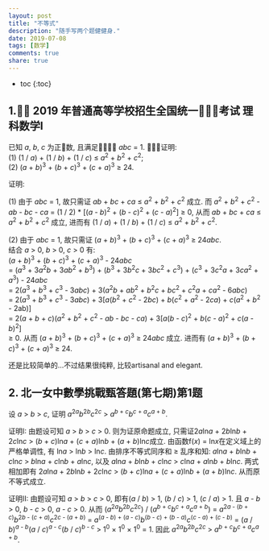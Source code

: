 ```yaml
---
layout: post
title: "不等式"
description: "随手写两个题健健身."
date: 2019-07-08
tags: [数学]
comments: true
share: true
---
```


* toc
{:toc}


## 1.􏱋􏱌 2019 年普通高等学校招生全国统一􏰢􏰁􏰣考试 理科数学I


已知 *a*, *b*, *c* 为正􏵆数, 且满足􏰵􏱓􏱑􏱒 *abc* = 1. 􏳘􏴰􏲈证明:<br/>
(1) (1 / *a*) + (1 / *b*) + (1 / *c*) ≤ *a*<sup>2</sup> + *b*<sup>2</sup> + *c*<sup>2</sup>;<br/>
(2) (*a* + *b*)<sup>3</sup> + (*b* + *c*)<sup>3</sup> + (*c* + *a*)<sup>3</sup> ≥ 24.<br/>

证明:

(1) 由于 *abc* = 1, 故只需证 *ab* + *bc* + *ca* ≤ *a*<sup>2</sup> + *b*<sup>2</sup> + *c*<sup>2</sup> 成立. 而 *a*<sup>2</sup> + *b*<sup>2</sup> + *c*<sup>2</sup> - *ab* - *bc* - *ca* = (1 / 2) * [(*a* - *b*)<sup>2</sup> + (*b* - *c*)<sup>2</sup> + (*c* - *a*)<sup>2</sup>] ≥ 0, 从而 *ab* + *bc* + *ca* ≤ *a*<sup>2</sup> + *b*<sup>2</sup> + *c*<sup>2</sup> 成立, 进而有 (1 / *a*) + (1 / *b*) + (1 / *c*) ≤ *a*<sup>2</sup> + *b*<sup>2</sup> + *c*<sup>2</sup>.

(2) 由于 *abc* = 1, 故只需证 (*a* + *b*)<sup>3</sup> + (*b* + *c*)<sup>3</sup> + (*c* + *a*)<sup>3</sup> ≥ 24*abc*.<br/>结合 *a* > 0, *b* > 0, *c* > 0 有:<br/> (*a* + *b*)<sup>3</sup> + (*b* + *c*)<sup>3</sup> + (*c* + *a*)<sup>3</sup> - 24*abc* <br/>= (*a*<sup>3</sup> + 3*a*<sup>2</sup>*b* + 3*ab*<sup>2</sup> + *b*<sup>3</sup>) + (*b*<sup>3</sup> + 3*b*<sup>2</sup>*c* + 3*bc*<sup>2</sup> + *c*<sup>3</sup>) + (*c*<sup>3</sup> + 3*c*<sup>2</sup>*a* + 3*ca*<sup>2</sup> + *a*<sup>3</sup>) - 24*abc* <br/>= 2(*a*<sup>3</sup> + *b*<sup>3</sup> + *c*<sup>3</sup> - 3*abc*) + 3(*a*<sup>2</sup>*b* + *ab*<sup>2</sup> + *b*<sup>2</sup>*c* + *bc*<sup>2</sup> + *c*<sup>2</sup>*a* + *ca*<sup>2</sup> - 6*abc*)<br/>= 2(*a*<sup>3</sup> + *b*<sup>3</sup> + *c*<sup>3</sup> - 3*abc*) + 3[*a*(*b*<sup>2</sup> + *c*<sup>2</sup> - 2*bc*) + *b*(*c*<sup>2</sup> + *a*<sup>2</sup> - 2*ca*) + *c*(*a*<sup>2</sup> + *b*<sup>2</sup> - 2ab)]<br/>= 2(*a* + *b* + *c*)(*a*<sup>2</sup> + *b*<sup>2</sup> + *c*<sup>2</sup> - *ab* - *bc* - *ca*) + 3[*a*(*b* - *c*)<sup>2</sup> + *b*(*c* - *a*)<sup>2</sup> + *c*(*a* - *b*)<sup>2</sup>] <br/>≥ 0. 从而 (*a* + *b*)<sup>3</sup> + (*b* + *c*)<sup>3</sup> + (*c* + *a*)<sup>3</sup> ≥ 24*abc* 成立. 进而有 (*a* + *b*)<sup>3</sup> + (*b* + *c*)<sup>3</sup> + (*c* + *a*)<sup>3</sup> ≥ 24.


还是比较简单的...不过结果很纯粹, 比较artisanal and elegant.


## 2. 北一女中數學挑戰甄答題(第七期)第1题

设 *a* > *b* > *c*, 证明 *a*<sup>2<i>a</i></sup>*b*<sup>2<i>b</i></sup>*c*<sup>2<i>c</i></sup> > *a*<sup><i>b</i> + <i>c</i></sup>*b*<sup><i>c</i> + <i>a</i></sup>*c*<sup><i>a</i> + <i>b</i></sup>.


证明I: 由题设可知 *a* > *b* > *c* > 0. 则为证原命题成立, 只需证2*a*ln*a* + 2*b*ln*b* + 2*c*ln*c* > (*b* + *c*)ln*a* + (*c* + *a*)ln*b* + (*a* + *b*)ln*c*成立. 由函数f(*x*) = ln*x*在定义域上的严格单调性, 有 ln*a* > ln*b* > ln*c*. 由排序不等式同序和 ≥ 乱序和知: *a*ln*a* + *b*ln*b* + *c*ln*c* > *b*ln*a* + *c*ln*b* + *a*ln*c*, 以及 *a*ln*a* + *b*ln*b* + *c*ln*c* > *c*ln*a* + *a*ln*b* + *b*ln*c*. 两式相加即有 2*a*ln*a* + 2*b*ln*b* + 2*c*ln*c* > (*b* + *c*)ln*a* + (*c* + *a*)ln*b* + (*a* + *b*)ln*c*. 从而原不等式成立.

证明II: 由题设可知 *a* > *b* > *c* > 0, 即有(*a* / *b*) > 1, (*b* / *c*) > 1, (*c* / *a*) > 1. 且 *a* - *b* > 0, *b* - *c* > 0, *a* - *c* > 0. 从而 (*a*<sup>2<i>a</i></sup>*b*<sup>2<i>b</i></sup>*c*<sup>2<i>c</i></sup>) / (*a*<sup><i>b</i> + <i>c</i></sup>*b*<sup><i>c</i> + <i>a</i></sup>*c*<sup><i>a</i> + <i>b</i></sup>) = *a*<sup>2<i>a</i> - (<i>b</i> + <i>c</i>)</sup>*b*<sup>2<i>b</i> - (<i>c</i> + <i>a</i>)</sup>*c*<sup>2<i>c</i> - (<i>a</i> + <i>b</i>)</sup> = *a*<sup>(<i>a</i> - <i>b</i>) + (<i>a</i> - <i>c</i>)</sup>*b*<sup>(<i>b</i> - <i>c</i>) + (<i>b</i> - <i>a</i>)</sup>*c*<sup>(<i>c</i> - <i>a</i>) + (<i>c</i> - <i>b</i>)</sup> = (<i>a</i> / <i>b</i>)<sup><i>a</i> - <i>b</i></sup>(<i>a</i> / <i>c</i>)<sup><i>a</i> - <i>c</i></sup>(<i>b</i> / <i>c</i>)<sup><i>b</i> - <i>c</i></sup> > 1<sup>0</sup> × 1<sup>0</sup> × 1<sup>0</sup> = 1. 因此 *a*<sup>2<i>a</i></sup>*b*<sup>2<i>b</i></sup>*c*<sup>2<i>c</i></sup> > *a*<sup><i>b</i> + <i>c</i></sup>*b*<sup><i>c</i> + <i>a</i></sup>*c*<sup><i>a</i> + <i>b</i></sup>.